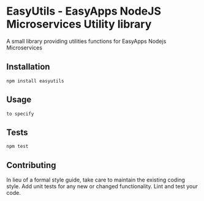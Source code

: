 EasyUtils - EasyApps NodeJS Microservices Utility library
=========

A small library providing utilities functions for EasyApps Nodejs Microservices

## Installation

  `npm install easyutils`

## Usage

```
to specify
```

## Tests

  `npm test`

## Contributing

In lieu of a formal style guide, take care to maintain the existing coding style. Add unit tests for any new or changed functionality. Lint and test your code.